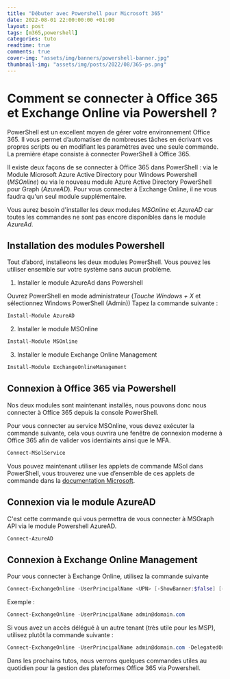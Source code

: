 ```yaml
---
title: "Débuter avec Powershell pour Microsoft 365"
date: 2022-08-01 22:00:00:00 +01:00
layout: post
tags: [m365,powershell]
categories: tuto
readtime: true
comments: true
cover-img: "assets/img/banners/powershell-banner.jpg"
thumbnail-img: "assets/img/posts/2022/08/365-ps.png"
---
```


# Comment se connecter à Office 365 et Exchange Online via Powershell ?

PowerShell est un excellent moyen de gérer votre environnement Office 365. Il vous permet d’automatiser de nombreuses tâches en écrivant vos propres scripts ou en modifiant les paramètres avec une seule commande. La première étape consiste à connecter PowerShell à Office 365.

Il existe deux façons de se connecter à Office 365 dans PowerShell : via le Module Microsoft Azure Active Directory pour Windows Powershell (*MSOnline*) ou via le nouveau module Azure Active Directory PowerShell pour Graph (*AzureAD*). Pour vous connecter à Exchange Online, il ne vous faudra qu'un seul module supplémentaire.

Vous aurez besoin d'installer les deux modules *MSOnline* et *AzureAD* car toutes les commandes ne sont pas encore disponibles dans le module *AzureAd*.

## Installation des modules Powershell

Tout d’abord, installeons les deux modules PowerShell. Vous pouvez les utiliser ensemble sur votre système sans aucun problème.

1. Installer le module AzureAd dans Powershell

Ouvrez PowerShell en mode administrateur (*Touche Windows + X* et sélectionnez Windows PowerShell (Admin))
Tapez la commande suivante : 

```powershell
Install-Module AzureAD
```

2. Installer le module MSOnline

```powershell
Install-Module MSOnline
```

3. Installer le module Exchange Online Management

```powershell
Install-Module ExchangeOnlineManagement
```

## Connexion à Office 365 via Powershell

Nos deux modules sont maintenant installés, nous pouvons donc nous connecter à Office 365 depuis la console PowerShell. 

Pour vous connecter au service MSOnline, vous devez exécuter la commande suivante, cela vous ouvrira une fenêtre de connexion moderne à Office 365 afin de valider vos identiaints ainsi que le MFA.

```powershell
Connect-MSolService
```

Vous pouvez maintenant utiliser les applets de commande MSol dans PowerShell, vous trouverez une vue d’ensemble de ces applets de commande dans la [documentation Microsoft](https://docs.microsoft.com/en-us/powershell/module/msonline/?view=azureadps-1.0).

## Connexion via le module AzureAD

C'est cette commande qui vous permettra de vous connecter à MSGraph API via le module Powershell AzureAD.

```powershell
Connect-AzureAD
```
## Connexion à Exchange Online Management

Pour vous connecter à Exchange Online, utilisez la commande suivante 

```powershell
Connect-ExchangeOnline -UserPrincipalName <UPN> [-ShowBanner:$false] [-ExchangeEnvironmentName <Value>] [-DelegatedOrganization <String>] [-PSSessionOption $ProxyOptions]
```
Exemple : 

```powershell
Connect-ExchangeOnline -UserPrincipalName admin@domain.com 
```
Si vous avez un accès délégué à un autre tenant (très utile pour les MSP), utilisez plutôt la commande suivante :

```powershell
Connect-ExchangeOnline -UserPrincipalName admin@domain.com -DelegatedOrganization contoso.onmicrosoft.com
```

Dans les prochains tutos, nous verrons quelques commandes utiles au quotidien pour la gestion des plateformes Office 365 via Powershell. 
